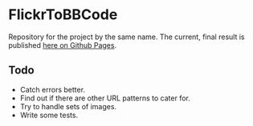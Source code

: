 # FlickrToBBCode
Repository for the project by the same name.
The current, final result is published [here on Github Pages](https://davebaskind.github.io/FlickrToBBCode/).

## Todo
- Catch errors better.
- Find out if there are other URL patterns to cater for.
- Try to handle sets of images.
- Write some tests.
